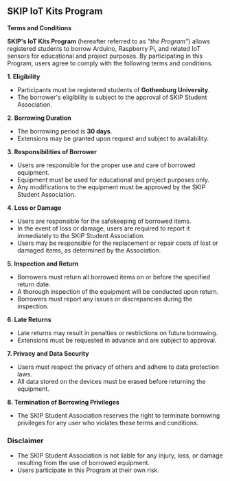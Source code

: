 ## SKIP IoT Kits Program

**Terms and Conditions**

**SKIP's IoT Kits Program** (hereafter referred to as _"the Program"_) allows registered students to borrow Arduino, Raspberry Pi, and related IoT sensors for educational and project purposes. By participating in this Program, users agree to comply with the following terms and conditions.

**1. Eligibility**

- Participants must be registered students of **Gothenburg University**.
- The borrower's eligibility is subject to the approval of SKIP Student Association.

**2. Borrowing Duration**

- The borrowing period is **30 days**.
- Extensions may be granted upon request and subject to availability.

**3. Responsibilities of Borrower**

- Users are responsible for the proper use and care of borrowed equipment.
- Equipment must be used for educational and project purposes only.
- Any modifications to the equipment must be approved by the SKIP Student Association.

**4. Loss or Damage**

- Users are responsible for the safekeeping of borrowed items.
- In the event of loss or damage, users are required to report it immediately to the SKIP Student Association.
- Users may be responsible for the replacement or repair costs of lost or damaged items, as determined by the Association.

**5. Inspection and Return**

- Borrowers must return all borrowed items on or before the specified return date.
- A thorough inspection of the equipment will be conducted upon return.
- Borrowers must report any issues or discrepancies during the inspection.

**6. Late Returns**

- Late returns may result in penalties or restrictions on future borrowing.
- Extensions must be requested in advance and are subject to approval.

**7. Privacy and Data Security**

- Users must respect the privacy of others and adhere to data protection laws.
- All data stored on the devices must be erased before returning the equipment.

**8. Termination of Borrowing Privileges**

- The SKIP Student Association reserves the right to terminate borrowing privileges for any user who violates these terms and conditions.

### Disclaimer

- The SKIP Student Association is not liable for any injury, loss, or damage resulting from the use of borrowed equipment.
- Users participate in this Program at their own risk.
